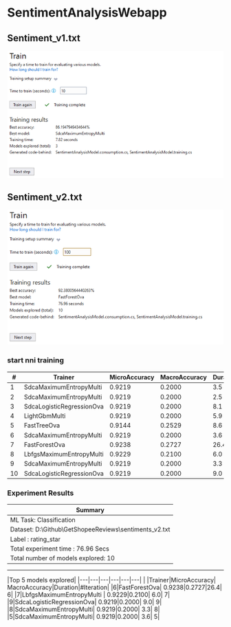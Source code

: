 # SentimentAnalysisWebapp

## Sentiment_v1.txt

![Images/screenshot_v1.png](Images/screenshot_v1.png)

## Sentiment_v2.txt

![Images/screenshot_v2.png](Images/screenshot_v2.png)

### start nni training

|# |Trainer|MicroAccuracy|MacroAccuracy|Duration|#Iteration|
|---|---|---|---|---|---|
|1 |SdcaMaximumEntropyMulti| 0.9219| 0.2000| 3.5| 1|
|2 |SdcaMaximumEntropyMulti| 0.9219| 0.2000| 2.5| 2|
|3 |SdcaLogisticRegressionOva| 0.9219| 0.2000| 8.1| 3|
|4 |LightGbmMulti| 0.9219| 0.2000| 5.9| 4|
|5 |FastTreeOva| 0.9144| 0.2529| 8.6| 5|
|6 |SdcaMaximumEntropyMulti| 0.9219| 0.2000| 3.6| 6|
|7 |FastForestOva| 0.9238| 0.2727|26.4| 7|
|8 |LbfgsMaximumEntropyMulti | 0.9229| 0.2100| 6.0| 8|
|9 |SdcaMaximumEntropyMulti| 0.9219| 0.2000| 3.3| 9|
|10|SdcaLogisticRegressionOva| 0.9219| 0.2000| 9.0|10|

### Experiment Results

|Summary|
|---|
|ML Task: Classification |
|Dataset: D:\Github\GetShopeeReviews\sentiments_v2.txt |
|Label : rating_star |
|Total experiment time : 76.96 Secs|
|Total number of models explored: 10 |
------------------------------------------------------------------------------------------------------------------

|Top 5 models explored|
|---|---|---|---|---|---|
| |Trainer|MicroAccuracy| MacroAccuracy|Duration|#Iteration|
|6|FastForestOva| 0.9238|0.2727|26.4| 6|
|7|LbfgsMaximumEntropyMulti | 0.9229|0.2100| 6.0| 7|
|9|SdcaLogisticRegressionOva| 0.9219|0.2000| 9.0| 9|
|8|SdcaMaximumEntropyMulti| 0.9219|0.2000| 3.3| 8|
|5|SdcaMaximumEntropyMulti| 0.9219|0.2000| 3.6| 5|
